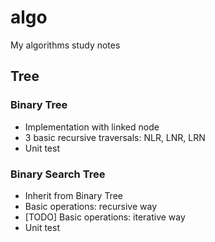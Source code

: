 # algo
My algorithms study notes

## Tree
### Binary Tree
- Implementation with linked node
- 3 basic recursive traversals: NLR, LNR, LRN 
- Unit test
### Binary Search Tree
- Inherit from Binary Tree
- Basic operations: recursive way
- [TODO] Basic operations: iterative way
- Unit test


